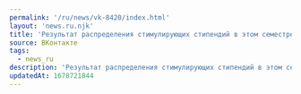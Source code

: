 ```yaml
---
permalink: '/ru/news/vk-8420/index.html'
layout: 'news.ru.njk'
title: 'Результат распределения стимулирующих стипендий в этом семестре. Задать вопросы по результата…'
source: ВКонтакте
tags:
  - news_ru
description: 'Результат распределения стимулирующих стипендий в этом семестре. Задать вопросы по результата…'
updatedAt: 1678721844
---
```

